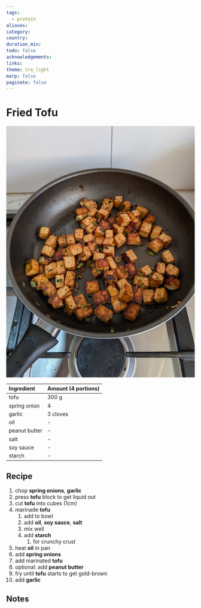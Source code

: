 ```yaml
---
tags:
  - protein
aliases: 
category: 
country: 
duration_min: 
todo: false
acknowledgements: 
links: 
theme: tre_light
marp: false
paginate: false
---
```



# Fried Tofu
![300](../gfx/PXL_20250413_031138428.jpg)

|Ingredient|Amount (4 portions)|
| :- | :- |
|tofu|300 g|
|spring onion|4|
|garlic|3 cloves|
|oil|-|
|peanut butter|-|
|salt|-|
|soy sauce|-|
|starch|-|

## Recipe
1. chop **spring onions**, **garlic**
2. press **tofu** block to get liquid out
3. cut **tofu** into cubes (1cm)
4. marinade **tofu**
	1. add to bowl
	2. add **oil**, **soy sauce**, **salt**
	3. mix well
	4. add **starch**
		1. for crunchy crust
5. heat **oil** in pan
6. add **spring onions**
7. add marinated **tofu**
8. optional: add **peanut butter**
9. fry until **tofu**  starts to get gold-brown
10. add **garlic**

## Notes

